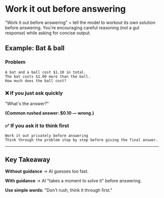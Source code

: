 # Work it out before answering

"Work it out before answering" = tell the model to workout its own solution before answering. You're encouraging careful reasoning (not a gut response) while asking for concise output.

## Example: Bat & ball

### Problem

```
A bat and a ball cost $1.10 in total.
The bat costs $1.00 more than the ball.
How much does the ball cost?
```

### ❌ If you just ask quickly

"What's the answer?"

**(Common rushed answer: $0.10 — wrong.)**

### ✅ If you ask it to think first

```
Work it out privately before answering
Think through the problem step by step before giving the final answer.
```

---

## Key Takeaway

**Without guidance** → AI guesses too fast.

**With guidance** → AI "takes a moment to solve it" before answering.

**Use simple words:** "Don't rush, think it through first."
